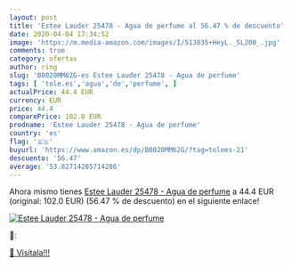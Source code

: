 ```yaml
---
layout: post
title: 'Estee Lauder 25478 - Agua de perfume al 56.47 % de descuento'
date: 2020-04-04 17:34:52
image: 'https://m.media-amazon.com/images/I/513035+HeyL._SL200_.jpg'
comments: true
category: ofertas
author: ring
slug: 'B0020MM62G-es Estee Lauder 25478 - Agua de perfume'
tags: [ 'tole.es','agua','de','perfume', ]
actualPrice: 44.4 EUR
currency: EUR
price: 44.4
comparePrice: 102.0 EUR
prodname: 'Estee Lauder 25478 - Agua de perfume'
country: 'es'
flag: '🇪🇸'
buyurl: 'https://www.amazon.es/dp/B0020MM62G/?tag=tolees-21'
descuento: '56.47'
average: '53.82714285714286'
---
```


Ahora mismo tienes [Estee Lauder 25478 - Agua de perfume](https://www.amazon.es/dp/B0020MM62G/?tag=tolees-21) a 44.4 EUR (original: 102.0 EUR) (56.47 %  de descuento) en el siguiente enlace!

[![Estee Lauder 25478 - Agua de perfume](https://m.media-amazon.com/images/I/513035+HeyL._SL200_.jpg)](https://www.amazon.es/dp/B0020MM62G/?tag=tolees-21)

🔎:


[🛒 Visítala!!!](https://www.amazon.es/dp/B0020MM62G/?tag=tolees-21)
